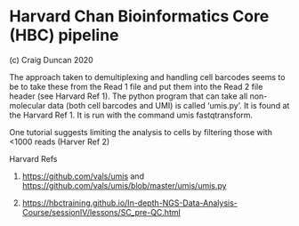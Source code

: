 # Harvard Chan Bioinformatics Core (HBC) pipeline 

(c) Craig Duncan 2020

The approach taken to demultiplexing and handling cell barcodes seems to be to take these from the Read 1 file and put them into the Read 2 file header (see Harvard Ref 1).  The python program that can take all non-molecular data (both cell barcodes and UMI) is called ‘umis.py’.  It is found at the Harvard Ref 1. It is run with the command umis fastqtransform. 

One tutorial suggests limiting the analysis to cells by filtering those with <1000 reads (Harver Ref 2) 

Harvard Refs 

1.  https://github.com/vals/umis and https://github.com/vals/umis/blob/master/umis/umis.py  

2.  https://hbctraining.github.io/In-depth-NGS-Data-Analysis-Course/sessionIV/lessons/SC_pre-QC.html 
